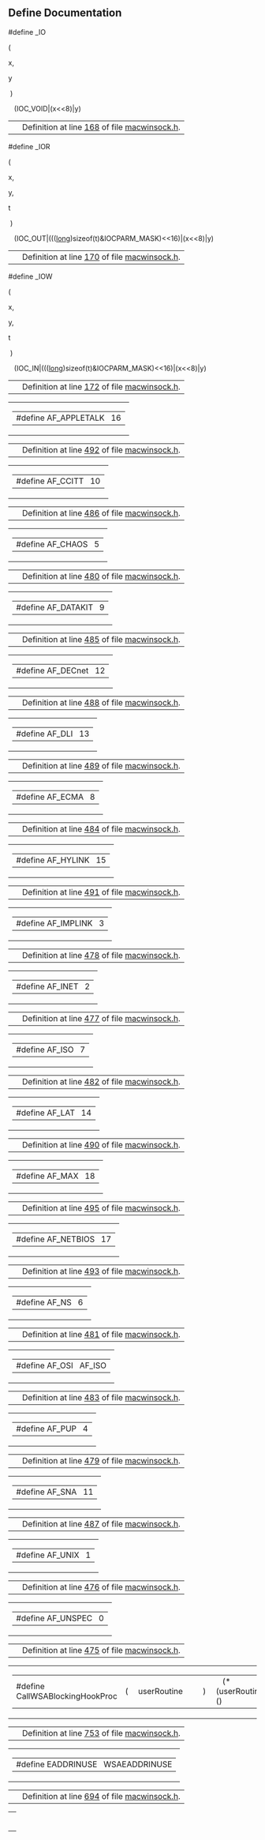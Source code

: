 ## Define Documentation

<span id="a3281dba0c426d503ce29a429e02b63c" class="anchor"></span>

\#define \_IO

( 

x,

y 

 ) 

   (IOC_VOID\|(x\<\<8)\|y)

|  |  |
|----|----|
|   | Definition at line <a href="macwinsock_8h-source.md#l00168" class="el">168</a> of file <a href="macwinsock_8h-source.md" class="el">macwinsock.h</a>. |

<span id="100fea1d7a14c57851ecf035f47a6cef" class="anchor"></span>

\#define \_IOR

( 

x,

y,

t 

 ) 

   (IOC_OUT\|(((<a href="Rave_8h.md#f03dc93db7c58a69ed5c83e1fa49cf0e" class="el">long</a>)sizeof(t)&IOCPARM_MASK)\<\<16)\|(x\<\<8)\|y)

|  |  |
|----|----|
|   | Definition at line <a href="macwinsock_8h-source.md#l00170" class="el">170</a> of file <a href="macwinsock_8h-source.md" class="el">macwinsock.h</a>. |

<span id="77575278163d69413263c36c1c28573c" class="anchor"></span>

\#define \_IOW

( 

x,

y,

t 

 ) 

   (IOC_IN\|(((<a href="Rave_8h.md#f03dc93db7c58a69ed5c83e1fa49cf0e" class="el">long</a>)sizeof(t)&IOCPARM_MASK)\<\<16)\|(x\<\<8)\|y)

|  |  |
|----|----|
|   | Definition at line <a href="macwinsock_8h-source.md#l00172" class="el">172</a> of file <a href="macwinsock_8h-source.md" class="el">macwinsock.h</a>. |

<span id="3d664e2b834ffc68a5c4d6247619b374" class="anchor"></span>

<table class="mdTable" data-cellpadding="2" data-cellspacing="0">
<colgroup>
<col style="width: 100%" />
</colgroup>
<tbody>
<tr>
<td class="mdRow"><table data-cellpadding="0" data-cellspacing="0" data-border="0">
<tbody>
<tr>
<td class="md" data-nowrap="" data-valign="top">#define AF_APPLETALK   16</td>
</tr>
</tbody>
</table></td>
</tr>
</tbody>
</table>

|  |  |
|----|----|
|   | Definition at line <a href="macwinsock_8h-source.md#l00492" class="el">492</a> of file <a href="macwinsock_8h-source.md" class="el">macwinsock.h</a>. |

<span id="ea36719eb14f49095507df32044a6d6b" class="anchor"></span>

<table class="mdTable" data-cellpadding="2" data-cellspacing="0">
<colgroup>
<col style="width: 100%" />
</colgroup>
<tbody>
<tr>
<td class="mdRow"><table data-cellpadding="0" data-cellspacing="0" data-border="0">
<tbody>
<tr>
<td class="md" data-nowrap="" data-valign="top">#define AF_CCITT   10</td>
</tr>
</tbody>
</table></td>
</tr>
</tbody>
</table>

|  |  |
|----|----|
|   | Definition at line <a href="macwinsock_8h-source.md#l00486" class="el">486</a> of file <a href="macwinsock_8h-source.md" class="el">macwinsock.h</a>. |

<span id="d4273c73b386f83338a127ffa100910e" class="anchor"></span>

<table class="mdTable" data-cellpadding="2" data-cellspacing="0">
<colgroup>
<col style="width: 100%" />
</colgroup>
<tbody>
<tr>
<td class="mdRow"><table data-cellpadding="0" data-cellspacing="0" data-border="0">
<tbody>
<tr>
<td class="md" data-nowrap="" data-valign="top">#define AF_CHAOS   5</td>
</tr>
</tbody>
</table></td>
</tr>
</tbody>
</table>

|  |  |
|----|----|
|   | Definition at line <a href="macwinsock_8h-source.md#l00480" class="el">480</a> of file <a href="macwinsock_8h-source.md" class="el">macwinsock.h</a>. |

<span id="74597f68ccee140984e0eab806dec85d" class="anchor"></span>

<table class="mdTable" data-cellpadding="2" data-cellspacing="0">
<colgroup>
<col style="width: 100%" />
</colgroup>
<tbody>
<tr>
<td class="mdRow"><table data-cellpadding="0" data-cellspacing="0" data-border="0">
<tbody>
<tr>
<td class="md" data-nowrap="" data-valign="top">#define AF_DATAKIT   9</td>
</tr>
</tbody>
</table></td>
</tr>
</tbody>
</table>

|  |  |
|----|----|
|   | Definition at line <a href="macwinsock_8h-source.md#l00485" class="el">485</a> of file <a href="macwinsock_8h-source.md" class="el">macwinsock.h</a>. |

<span id="9264052b3a9dbc8e8504535a0d177808" class="anchor"></span>

<table class="mdTable" data-cellpadding="2" data-cellspacing="0">
<colgroup>
<col style="width: 100%" />
</colgroup>
<tbody>
<tr>
<td class="mdRow"><table data-cellpadding="0" data-cellspacing="0" data-border="0">
<tbody>
<tr>
<td class="md" data-nowrap="" data-valign="top">#define AF_DECnet   12</td>
</tr>
</tbody>
</table></td>
</tr>
</tbody>
</table>

|  |  |
|----|----|
|   | Definition at line <a href="macwinsock_8h-source.md#l00488" class="el">488</a> of file <a href="macwinsock_8h-source.md" class="el">macwinsock.h</a>. |

<span id="4e7b88de97100de2885f8e21e409fbb6" class="anchor"></span>

<table class="mdTable" data-cellpadding="2" data-cellspacing="0">
<colgroup>
<col style="width: 100%" />
</colgroup>
<tbody>
<tr>
<td class="mdRow"><table data-cellpadding="0" data-cellspacing="0" data-border="0">
<tbody>
<tr>
<td class="md" data-nowrap="" data-valign="top">#define AF_DLI   13</td>
</tr>
</tbody>
</table></td>
</tr>
</tbody>
</table>

|  |  |
|----|----|
|   | Definition at line <a href="macwinsock_8h-source.md#l00489" class="el">489</a> of file <a href="macwinsock_8h-source.md" class="el">macwinsock.h</a>. |

<span id="13a85a0a646a6cd7babfcf69fbee715c" class="anchor"></span>

<table class="mdTable" data-cellpadding="2" data-cellspacing="0">
<colgroup>
<col style="width: 100%" />
</colgroup>
<tbody>
<tr>
<td class="mdRow"><table data-cellpadding="0" data-cellspacing="0" data-border="0">
<tbody>
<tr>
<td class="md" data-nowrap="" data-valign="top">#define AF_ECMA   8</td>
</tr>
</tbody>
</table></td>
</tr>
</tbody>
</table>

|  |  |
|----|----|
|   | Definition at line <a href="macwinsock_8h-source.md#l00484" class="el">484</a> of file <a href="macwinsock_8h-source.md" class="el">macwinsock.h</a>. |

<span id="9aced386467dbeb64ac788509e57029d" class="anchor"></span>

<table class="mdTable" data-cellpadding="2" data-cellspacing="0">
<colgroup>
<col style="width: 100%" />
</colgroup>
<tbody>
<tr>
<td class="mdRow"><table data-cellpadding="0" data-cellspacing="0" data-border="0">
<tbody>
<tr>
<td class="md" data-nowrap="" data-valign="top">#define AF_HYLINK   15</td>
</tr>
</tbody>
</table></td>
</tr>
</tbody>
</table>

|  |  |
|----|----|
|   | Definition at line <a href="macwinsock_8h-source.md#l00491" class="el">491</a> of file <a href="macwinsock_8h-source.md" class="el">macwinsock.h</a>. |

<span id="05365858ef359ad952114a82637968af" class="anchor"></span>

<table class="mdTable" data-cellpadding="2" data-cellspacing="0">
<colgroup>
<col style="width: 100%" />
</colgroup>
<tbody>
<tr>
<td class="mdRow"><table data-cellpadding="0" data-cellspacing="0" data-border="0">
<tbody>
<tr>
<td class="md" data-nowrap="" data-valign="top">#define AF_IMPLINK   3</td>
</tr>
</tbody>
</table></td>
</tr>
</tbody>
</table>

|  |  |
|----|----|
|   | Definition at line <a href="macwinsock_8h-source.md#l00478" class="el">478</a> of file <a href="macwinsock_8h-source.md" class="el">macwinsock.h</a>. |

<span id="5bc602efd98ee8b55d4533725dd27ea8" class="anchor"></span>

<table class="mdTable" data-cellpadding="2" data-cellspacing="0">
<colgroup>
<col style="width: 100%" />
</colgroup>
<tbody>
<tr>
<td class="mdRow"><table data-cellpadding="0" data-cellspacing="0" data-border="0">
<tbody>
<tr>
<td class="md" data-nowrap="" data-valign="top">#define AF_INET   2</td>
</tr>
</tbody>
</table></td>
</tr>
</tbody>
</table>

|  |  |
|----|----|
|   | Definition at line <a href="macwinsock_8h-source.md#l00477" class="el">477</a> of file <a href="macwinsock_8h-source.md" class="el">macwinsock.h</a>. |

<span id="d9199903d1ac104e7baf50d0be210ce5" class="anchor"></span>

<table class="mdTable" data-cellpadding="2" data-cellspacing="0">
<colgroup>
<col style="width: 100%" />
</colgroup>
<tbody>
<tr>
<td class="mdRow"><table data-cellpadding="0" data-cellspacing="0" data-border="0">
<tbody>
<tr>
<td class="md" data-nowrap="" data-valign="top">#define AF_ISO   7</td>
</tr>
</tbody>
</table></td>
</tr>
</tbody>
</table>

|  |  |
|----|----|
|   | Definition at line <a href="macwinsock_8h-source.md#l00482" class="el">482</a> of file <a href="macwinsock_8h-source.md" class="el">macwinsock.h</a>. |

<span id="170f4de24ddf9e5e4b465c52982a74dc" class="anchor"></span>

<table class="mdTable" data-cellpadding="2" data-cellspacing="0">
<colgroup>
<col style="width: 100%" />
</colgroup>
<tbody>
<tr>
<td class="mdRow"><table data-cellpadding="0" data-cellspacing="0" data-border="0">
<tbody>
<tr>
<td class="md" data-nowrap="" data-valign="top">#define AF_LAT   14</td>
</tr>
</tbody>
</table></td>
</tr>
</tbody>
</table>

|  |  |
|----|----|
|   | Definition at line <a href="macwinsock_8h-source.md#l00490" class="el">490</a> of file <a href="macwinsock_8h-source.md" class="el">macwinsock.h</a>. |

<span id="6c871076aec6dec30819e30a2e3a4fc3" class="anchor"></span>

<table class="mdTable" data-cellpadding="2" data-cellspacing="0">
<colgroup>
<col style="width: 100%" />
</colgroup>
<tbody>
<tr>
<td class="mdRow"><table data-cellpadding="0" data-cellspacing="0" data-border="0">
<tbody>
<tr>
<td class="md" data-nowrap="" data-valign="top">#define AF_MAX   18</td>
</tr>
</tbody>
</table></td>
</tr>
</tbody>
</table>

|  |  |
|----|----|
|   | Definition at line <a href="macwinsock_8h-source.md#l00495" class="el">495</a> of file <a href="macwinsock_8h-source.md" class="el">macwinsock.h</a>. |

<span id="dd8e7ab14f8edb35b6868e7f63881c8a" class="anchor"></span>

<table class="mdTable" data-cellpadding="2" data-cellspacing="0">
<colgroup>
<col style="width: 100%" />
</colgroup>
<tbody>
<tr>
<td class="mdRow"><table data-cellpadding="0" data-cellspacing="0" data-border="0">
<tbody>
<tr>
<td class="md" data-nowrap="" data-valign="top">#define AF_NETBIOS   17</td>
</tr>
</tbody>
</table></td>
</tr>
</tbody>
</table>

|  |  |
|----|----|
|   | Definition at line <a href="macwinsock_8h-source.md#l00493" class="el">493</a> of file <a href="macwinsock_8h-source.md" class="el">macwinsock.h</a>. |

<span id="583263863f759b7414873f908c2b41cd" class="anchor"></span>

<table class="mdTable" data-cellpadding="2" data-cellspacing="0">
<colgroup>
<col style="width: 100%" />
</colgroup>
<tbody>
<tr>
<td class="mdRow"><table data-cellpadding="0" data-cellspacing="0" data-border="0">
<tbody>
<tr>
<td class="md" data-nowrap="" data-valign="top">#define AF_NS   6</td>
</tr>
</tbody>
</table></td>
</tr>
</tbody>
</table>

|  |  |
|----|----|
|   | Definition at line <a href="macwinsock_8h-source.md#l00481" class="el">481</a> of file <a href="macwinsock_8h-source.md" class="el">macwinsock.h</a>. |

<span id="4632fef0e1964a0443898d474d7aa11a" class="anchor"></span>

<table class="mdTable" data-cellpadding="2" data-cellspacing="0">
<colgroup>
<col style="width: 100%" />
</colgroup>
<tbody>
<tr>
<td class="mdRow"><table data-cellpadding="0" data-cellspacing="0" data-border="0">
<tbody>
<tr>
<td class="md" data-nowrap="" data-valign="top">#define AF_OSI   AF_ISO</td>
</tr>
</tbody>
</table></td>
</tr>
</tbody>
</table>

|  |  |
|----|----|
|   | Definition at line <a href="macwinsock_8h-source.md#l00483" class="el">483</a> of file <a href="macwinsock_8h-source.md" class="el">macwinsock.h</a>. |

<span id="3462cbdaa4032cadf4454bf9be94defb" class="anchor"></span>

<table class="mdTable" data-cellpadding="2" data-cellspacing="0">
<colgroup>
<col style="width: 100%" />
</colgroup>
<tbody>
<tr>
<td class="mdRow"><table data-cellpadding="0" data-cellspacing="0" data-border="0">
<tbody>
<tr>
<td class="md" data-nowrap="" data-valign="top">#define AF_PUP   4</td>
</tr>
</tbody>
</table></td>
</tr>
</tbody>
</table>

|  |  |
|----|----|
|   | Definition at line <a href="macwinsock_8h-source.md#l00479" class="el">479</a> of file <a href="macwinsock_8h-source.md" class="el">macwinsock.h</a>. |

<span id="2c0900c81827dad7d83aa43539b8fc52" class="anchor"></span>

<table class="mdTable" data-cellpadding="2" data-cellspacing="0">
<colgroup>
<col style="width: 100%" />
</colgroup>
<tbody>
<tr>
<td class="mdRow"><table data-cellpadding="0" data-cellspacing="0" data-border="0">
<tbody>
<tr>
<td class="md" data-nowrap="" data-valign="top">#define AF_SNA   11</td>
</tr>
</tbody>
</table></td>
</tr>
</tbody>
</table>

|  |  |
|----|----|
|   | Definition at line <a href="macwinsock_8h-source.md#l00487" class="el">487</a> of file <a href="macwinsock_8h-source.md" class="el">macwinsock.h</a>. |

<span id="0c3400c34055390819719bb8eaa7cc7c" class="anchor"></span>

<table class="mdTable" data-cellpadding="2" data-cellspacing="0">
<colgroup>
<col style="width: 100%" />
</colgroup>
<tbody>
<tr>
<td class="mdRow"><table data-cellpadding="0" data-cellspacing="0" data-border="0">
<tbody>
<tr>
<td class="md" data-nowrap="" data-valign="top">#define AF_UNIX   1</td>
</tr>
</tbody>
</table></td>
</tr>
</tbody>
</table>

|  |  |
|----|----|
|   | Definition at line <a href="macwinsock_8h-source.md#l00476" class="el">476</a> of file <a href="macwinsock_8h-source.md" class="el">macwinsock.h</a>. |

<span id="15330f6070f0f4dc7b20e75cc6750a80" class="anchor"></span>

<table class="mdTable" data-cellpadding="2" data-cellspacing="0">
<colgroup>
<col style="width: 100%" />
</colgroup>
<tbody>
<tr>
<td class="mdRow"><table data-cellpadding="0" data-cellspacing="0" data-border="0">
<tbody>
<tr>
<td class="md" data-nowrap="" data-valign="top">#define AF_UNSPEC   0</td>
</tr>
</tbody>
</table></td>
</tr>
</tbody>
</table>

|  |  |
|----|----|
|   | Definition at line <a href="macwinsock_8h-source.md#l00475" class="el">475</a> of file <a href="macwinsock_8h-source.md" class="el">macwinsock.h</a>. |

<span id="b5e6563319959203fa44325f39ebc70e" class="anchor"></span>

<table class="mdTable" data-cellpadding="2" data-cellspacing="0">
<colgroup>
<col style="width: 100%" />
</colgroup>
<tbody>
<tr>
<td class="mdRow"><table data-cellpadding="0" data-cellspacing="0" data-border="0">
<tbody>
<tr>
<td class="md" data-nowrap="" data-valign="top">#define CallWSABlockingHookProc</td>
<td class="md" data-valign="top">( </td>
<td class="md" data-nowrap="" data-valign="top">userRoutine </td>
<td class="mdname1" data-valign="top" data-nowrap=""></td>
<td class="md" data-valign="top"> ) </td>
<td class="md" data-nowrap="">   (*(userRoutine))()</td>
</tr>
</tbody>
</table></td>
</tr>
</tbody>
</table>

|  |  |
|----|----|
|   | Definition at line <a href="macwinsock_8h-source.md#l00753" class="el">753</a> of file <a href="macwinsock_8h-source.md" class="el">macwinsock.h</a>. |

<span id="ab6660ef146116405472dbe51ded359c" class="anchor"></span>

<table class="mdTable" data-cellpadding="2" data-cellspacing="0">
<colgroup>
<col style="width: 100%" />
</colgroup>
<tbody>
<tr>
<td class="mdRow"><table data-cellpadding="0" data-cellspacing="0" data-border="0">
<tbody>
<tr>
<td class="md" data-nowrap="" data-valign="top">#define EADDRINUSE   WSAEADDRINUSE</td>
</tr>
</tbody>
</table></td>
</tr>
</tbody>
</table>

|  |  |
|----|----|
|   | Definition at line <a href="macwinsock_8h-source.md#l00694" class="el">694</a> of file <a href="macwinsock_8h-source.md" class="el">macwinsock.h</a>. |

<span id="36ac74d3ed0089e6d249e173802e73cb" class="anchor"></span>

<table class="mdTable" data-cellpadding="2" data-cellspacing="0">
<colgroup>
<col style="width: 100%" />
</colgroup>
<tbody>
<tr>
<td class="mdRow"><table data-cellpadding="0" data-cellspacing="0" data-border="0">
<tbody